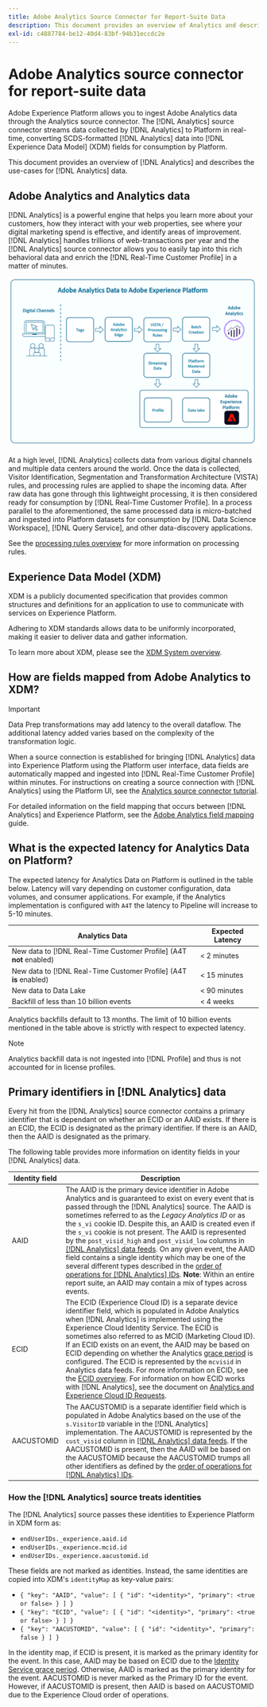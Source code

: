 ```yaml
---
title: Adobe Analytics Source Connector for Report-Suite Data
description: This document provides an overview of Analytics and describes the use-cases for Analytics data.
exl-id: c4887784-be12-40d4-83bf-94b31eccdc2e
---
```

# Adobe Analytics source connector for report-suite data

Adobe Experience Platform allows you to ingest Adobe Analytics data through the Analytics source connector. The [!DNL Analytics] source connector streams data collected by [!DNL Analytics] to Platform in real-time, converting SCDS-formatted [!DNL Analytics] data into [!DNL Experience Data Model] (XDM) fields for consumption by Platform.

This document provides an overview of [!DNL Analytics] and describes the use-cases for [!DNL Analytics] data.

## Adobe Analytics and Analytics data

[!DNL Analytics] is a powerful engine that helps you learn more about your customers, how they interact with your web properties, see where your digital marketing spend is effective, and identify areas of improvement. [!DNL Analytics] handles trillions of web-transactions per year and the [!DNL Analytics] source connector allows you to easily tap into this rich behavioral data and enrich the [!DNL Real-Time Customer Profile] in a matter of minutes.

![](./images/analytics-data-experience-platform.png)

At a high level, [!DNL Analytics] collects data from various digital channels and multiple data centers around the world. Once the data is collected, Visitor Identification, Segmentation and Transformation Architecture (VISTA) rules, and processing rules are applied to shape the incoming data. After raw data has gone through this lightweight processing, it is then considered ready for consumption by [!DNL Real-Time Customer Profile]. In a process parallel to the aforementioned, the same processed data is micro-batched and ingested into Platform datasets for consumption by [!DNL Data Science Workspace], [!DNL Query Service], and other data-discovery applications.

See the [processing rules overview](https://experienceleague.adobe.com/docs/analytics/admin/admin-tools/processing-rules/processing-rules.html) for more information on processing rules.

## Experience Data Model (XDM)

XDM is a publicly documented specification that provides common structures and definitions for an application to use to communicate with services on Experience Platform.

Adhering to XDM standards allows data to be uniformly incorporated, making it easier to deliver data and gather information.

To learn more about XDM, please see the [XDM System overview](../../../xdm/home.md).

## How are fields mapped from Adobe Analytics to XDM?

>[!IMPORTANT]
>
>Data Prep transformations may add latency to the overall dataflow. The additional latency added varies based on the complexity of the transformation logic. 

When a source connection is established for bringing [!DNL Analytics] data into Experience Platform using the Platform user interface, data fields are automatically mapped and ingested into [!DNL Real-Time Customer Profile] within minutes. For instructions on creating a source connection with [!DNL Analytics] using the Platform UI, see the [Analytics source connector tutorial](../../tutorials/ui/create/adobe-applications/analytics.md).

For detailed information on the field mapping that occurs between [!DNL Analytics] and Experience Platform, see the [Adobe Analytics field mapping](./mapping/analytics.md) guide.

## What is the expected latency for Analytics Data on Platform?

The expected latency for Analytics Data on Platform is outlined in the table below. Latency will vary depending on customer configuration, data volumes, and consumer applications. For example, if the Analytics implementation is configured with `A4T` the latency to Pipeline will increase to 5-10 minutes.

| Analytics Data | Expected Latency |
| -------------- | ---------------- |
| New data to [!DNL Real-Time Customer Profile] (A4T **not** enabled) | < 2 minutes |
| New data to [!DNL Real-Time Customer Profile] (A4T **is** enabled) | < 15 minutes |
| New data to Data Lake | < 90 minutes |
| Backfill of less than 10 billion events | < 4 weeks |

Analytics backfills default to 13 months. The limit of 10 billion events mentioned in the table above is strictly with respect to expected latency.

>[!NOTE]
>
>Analytics backfill data is not ingested into [!DNL Profile] and thus is not accounted for in license profiles.

## Primary identifiers in [!DNL Analytics] data

Every hit from the [!DNL Analytics] source connector contains a primary identifier that is dependant on whether an ECID or an AAID exists. If there is an ECID, the ECID is designated as the primary identifier. If there is an AAID, then the AAID is designated as the primary.

The following table provides more information on identity fields in your [!DNL Analytics] data.

| Identity field | Description |
| --- | --- |
| AAID | The AAID is the primary device identifier in Adobe Analytics and is guaranteed to exist on every event that is passed through the [!DNL Analytics] source. The AAID is sometimes referred to as the *Legacy Analytics ID* or as the `s_vi` cookie ID. Despite this, an AAID is created even if the `s_vi` cookie is not present. The  AAID is represented by the `post_visid_high` and `post_visid_low` columns in [[!DNL Analytics] data feeds](https://experienceleague.adobe.com/docs/analytics/export/analytics-data-feed/data-feed-contents/datafeeds-reference.html). On any given event, the AAID field contains a single identity which may be one of the several different types described in the [order of operations for [!DNL Analytics] IDs](https://experienceleague.adobe.com/docs/id-service/using/reference/analytics-reference/analytics-order-of-operations.html). **Note**: Within an entire report suite, an AAID may contain a mix of types across events.|
| ECID | The ECID (Experience Cloud ID) is a separate device identifier field, which is populated in Adobe Analytics when [!DNL Analytics] is implemented using the Experience Cloud Identity Service. The ECID is sometimes also referred to as MCID (Marketing Cloud ID). If an ECID exists on an event, the AAID may be based on ECID depending on whether the Analytics [grace period](https://experienceleague.adobe.com/docs/id-service/using/reference/analytics-reference/grace-period.html) is configured. The ECID is represented by the `mcvisid` in Analytics data feeds. For more information on ECID, see the [ECID overview](../../../identity-service/ecid.md). For information on how ECID works with [!DNL Analytics], see the document on [Analytics and Experience Cloud ID Requests](https://experienceleague.adobe.com/docs/id-service/using/reference/analytics-reference/legacy-analytics.html?lang=en). |
| AACUSTOMID | The AACUSTOMID is a separate identifier field which is populated in Adobe Analytics based on  the use of the `s.VisitorID` variable in the [!DNL Analytics] implementation. The AACUSTOMID is represented by the `cust_visid` column in [[!DNL Analytics] data feeds](https://experienceleague.adobe.com/docs/analytics/export/analytics-data-feed/data-feed-contents/datafeeds-reference.html). If the AACUSTOMID is present, then the AAID will be based on the AACUSTOMID because the AACUSTOMID trumps all other identifiers as defined by the [order of operations for [!DNL Analytics] IDs](https://experienceleague.adobe.com/docs/id-service/using/reference/analytics-reference/analytics-order-of-operations.html). |

### How the [!DNL Analytics] source treats identities

The [!DNL Analytics] source passes these identities to Experience Platform in XDM form as:

* `endUserIDs._experience.aaid.id`
* `endUserIDs._experience.mcid.id`
* `endUserIDs._experience.aacustomid.id`

These fields are not marked as identities. Instead, the same identities are copied into XDM's `identityMap` as key-value pairs:

* `{ "key": "AAID", "value": [ { "id": "<identity>", "primary": <true or false> } ] }`
* `{ "key": "ECID", "value": [ { "id": "<identity>", "primary": <true or false> } ] }`
* `{ "key": "AACUSTOMID", "value": [ { "id": "<identity>", "primary": false } ] }`

In the identity map, if ECID is present, it is marked as the primary identity for the event. In this case, AAID may be based on ECID due to the [Identity Service grace period](https://experienceleague.adobe.com/docs/id-service/using/reference/analytics-reference/grace-period.html). Otherwise, AAID is marked as the primary identity for the event. AACUSTOMID is never marked as the Primary ID for the event. However, if AACUSTOMID is present, then AAID is based on AACUSTOMID due to the Experience Cloud order of operations.
